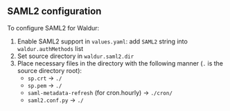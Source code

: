 ## SAML2 configuration
To configure SAML2 for Waldur:
1. Enable SAML2 support in `values.yaml`: add `SAML2` string into `waldur.authMethods` list
2. Set source directory in `waldur.saml2.dir`
3. Place necessary files in the directory with the following manner (`.` is the source directory root):
    - `sp.crt` -> `./`
    - `sp.pem` -> `./`
    - `saml-metadata-refresh` (for cron.hourly) -> `./cron/`
    - `saml2.conf.py` -> `./`
